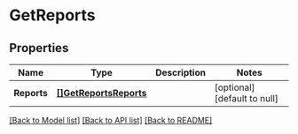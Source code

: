 # GetReports

## Properties
Name | Type | Description | Notes
------------ | ------------- | ------------- | -------------
**Reports** | [**[]GetReportsReports**](getReports_reports.md) |  | [optional] [default to null]

[[Back to Model list]](../README.md#documentation-for-models) [[Back to API list]](../README.md#documentation-for-api-endpoints) [[Back to README]](../README.md)


